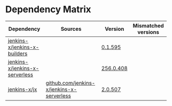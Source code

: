 # Dependency Matrix

Dependency | Sources | Version | Mismatched versions
---------- | ------- | ------- | -------------------
[jenkins-x/jenkins-x-builders](https://github.com/jenkins-x/jenkins-x-builders) |  | [0.1.595]() | 
[jenkins-x/jenkins-x-serverless](https://github.com/jenkins-x/jenkins-x-serverless) |  | [256.0.408](https://github.com/jenkins-x/jenkins-x-serverless/releases/tag/v256.0.408) | 
[jenkins-x/jx](https://github.com/jenkins-x/jx) | [github.com/jenkins-x/jenkins-x-serverless](https://github.com/jenkins-x/jenkins-x-serverless) | [2.0.507](https://github.com/jenkins-x/jx/releases/tag/v2.0.507) | 
